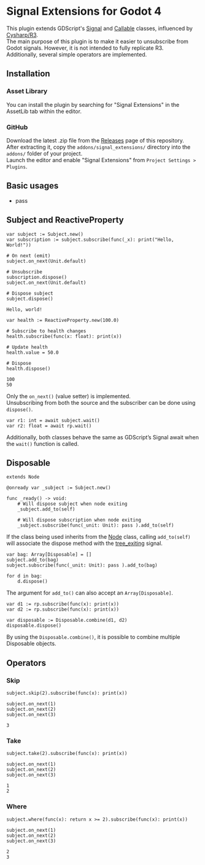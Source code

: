# Signal Extensions for Godot 4
This plugin extends GDScript's [Signal](https://docs.godotengine.org/en/stable/classes/class_signal.html) and [Callable](https://docs.godotengine.org/en/stable/classes/class_callable.html) classes, influenced by [Cysharp/R3](https://github.com/Cysharp/R3).<br>
The main purpose of this plugin is to make it easier to unsubscribe from Godot signals. However, it is not intended to fully replicate R3.<br>
Additionally, several simple operators are implemented.

## Installation
### Asset Library
You can install the plugin by searching for "Signal Extensions" in the AssetLib tab within the editor.

### GitHub
Download the latest .zip file from the [Releases](https://github.com/minami110/godot-signal-extensions/releases) page of this repository.<br>
After extracting it, copy the `addons/signal_extensions/` directory into the `addons/` folder of your project.<br>
Launch the editor and enable "Signal Extensions" from `Project Settings > Plugins`.

## Basic usages
- pass

## Subject and ReactiveProperty
```gdscript
var subject := Subject.new()
var subscription := subject.subscribe(func(_x): print("Hello, World!"))

# On next (emit)
subject.on_next(Unit.default)

# Unsubscribe
subscription.dispose()
subject.on_next(Unit.default)

# Dispose subject
subject.dispose()
```
```console
Hello, world!
```

```gdscript
var health := ReactiveProperty.new(100.0)

# Subscribe to health changes
health.subscribe(func(x: float): print(x))

# Update health
health.value = 50.0

# Dispose
health.dispose()
```
```console
100
50
```

Only the `on_next()` (value setter) is implemented.<br>
Unsubscribing from both the source and the subscriber can be done using `dispose()`.


```gdscript
var r1: int = await subject.wait()
var r2: float = await rp.wait()
```

Additionally, both classes behave the same as GDScript’s Signal await when the `wait()` function is called.

## Disposable
```gdscript
extends Node

@onready var _subject := Subject.new()

func _ready() -> void:
    # Will dispose subject when node exiting
    _subject.add_to(self)

    # Will dispose subscription when node exiting
    _subject.subscribe(func(_unit: Unit): pass ).add_to(self)
```

If the class being used inherits from the [Node](https://docs.godotengine.org/en/stable/classes/class_node.html) class, calling `add_to(self)` will associate the dispose method with the [tree_exiting](https://docs.godotengine.org/en/stable/classes/class_node.html#class-node-signal-tree-exiting) signal.

```gdscript
var bag: Array[Disposable] = []
subject.add_to(bag)
subject.subscribe(func(_unit: Unit): pass ).add_to(bag)

for d in bag:
    d.dispose()
```

The argument for `add_to()` can also accept an `Array[Disposable]`.

```gdscript
var d1 := rp.subscribe(func(x): print(x))
var d2 := rp.subscribe(func(x): print(x))

var disposable := Disposable.combine(d1, d2)
disposable.dispose()
```

By using the `Disposable.combine()`, it is possible to combine multiple Disposable objects.

## Operators
### Skip
```gdscript
subject.skip(2).subscribe(func(x): print(x))

subject.on_next(1)
subject.on_next(2)
subject.on_next(3)
```
```console
3
```

### Take
```gdscript
subject.take(2).subscribe(func(x): print(x))

subject.on_next(1)
subject.on_next(2)
subject.on_next(3)
```
```console
1
2
```

### Where
```gdscript
subject.where(func(x): return x >= 2).subscribe(func(x): print(x))

subject.on_next(1)
subject.on_next(2)
subject.on_next(3)
```
```console
2
3
```